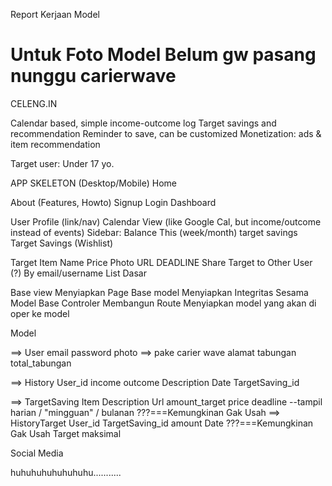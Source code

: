 Report Kerjaan Model

Untuk Foto Model Belum gw pasang nunggu carierwave
=========

CELENG.IN

Calendar based, simple income-outcome log Target savings and recommendation Reminder to save, can be customized Monetization: ads & item recommendation

Target user: Under 17 yo.

APP SKELETON (Desktop/Mobile)
Home

About (Features, Howto) Signup Login
Dashboard

User Profile (link/nav) Calendar View (like Google Cal, but income/outcome instead of events) Sidebar: Balance This (week/month) target savings
Target Savings (Wishlist)

Target Item Name Price Photo URL DEADLINE Share Target to Other User (?) By email/username
List Dasar

Base view Menyiapkan Page Base model Menyiapkan Integritas Sesama Model Base Controler Membangun Route
Menyiapkan model yang akan di oper ke model

Model

==> User 
    email 
    password 
    photo ==> pake carier wave
    alamat 
    tabungan 
    total_tabungan

==> History 
    User_id 
    income 
    outcome 
    Description 
    Date 
    TargetSaving_id

==> TargetSaving 
    Item 
    Description 
    Url 
    amount_target 
    price deadline --tampil harian / "mingguan" / bulanan
???===Kemungkinan Gak Usah ==> HistoryTarget User_id TargetSaving_id amount Date ???===Kemungkinan Gak Usah
Target maksimal

Social Media

huhuhuhuhuhuhuhu...........